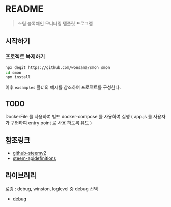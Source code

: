 # README

> 스팀 블록체인 모니터링 템플릿 프로그램

## 시작하기

### 프로젝트 복제하기

```sh
npx degit https://github.com/wonsama/smon smon
cd smon
npm install
```

이후 `exsamples` 폴더의 예시를 참조하여 프로젝트를 구성한다.

## TODO

DockerFile 를 사용하여 빌드
docker-compose 를 사용하여 실행 ( app.js 를 사용자가 구현하여 entry point 로 사용 하도록 유도 )

## 참조링크

- [github-steemv2](https://github.com/wonsama/steemv2/blob/main/util/monitors/core/core_steem.js)
- [steem-apidefinitions](https://developers.steem.io/apidefinitions)

## 라이브러리

로깅 : debug, winston, loglevel 중 debug 선택

- [debug](https://www.npmjs.com/package/debug)
